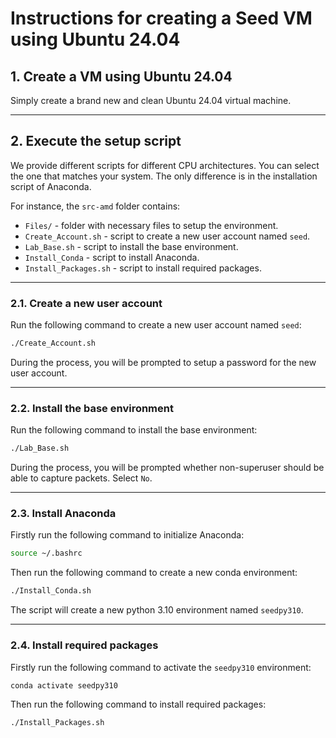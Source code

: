 # Instructions for creating a Seed VM using Ubuntu 24.04

## 1. Create a VM using Ubuntu 24.04

Simply create a brand new and clean Ubuntu 24.04 virtual machine.

***

## 2. Execute the setup script

We provide different scripts for different CPU architectures. You can select the one that matches your system. The only difference is in the installation script of Anaconda.

For instance, the `src-amd` folder contains:

- `Files/` - folder with necessary files to setup the environment.
- `Create_Account.sh` - script to create a new user account named `seed`.
- `Lab_Base.sh` - script to install the base environment.
- `Install_Conda` - script to install Anaconda.
- `Install_Packages.sh` - script to install required packages.

***

### 2.1. Create a new user account

Run the following command to create a new user account named `seed`:

```bash
./Create_Account.sh
```

During the process, you will be prompted to setup a password for the new user account.

***

### 2.2. Install the base environment

Run the following command to install the base environment:

```bash
./Lab_Base.sh
```

During the process, you will be prompted whether non-superuser should be able to capture packets. Select `No`.

***

### 2.3. Install Anaconda

Firstly run the following command to initialize Anaconda:

```bash
source ~/.bashrc
```

Then run the following command to create a new conda environment:

```bash
./Install_Conda.sh
```

The script will create a new python 3.10 environment named `seedpy310`.

***

### 2.4. Install required packages

Firstly run the following command to activate the `seedpy310` environment:

```bash
conda activate seedpy310
```

Then run the following command to install required packages:

```bash
./Install_Packages.sh
```